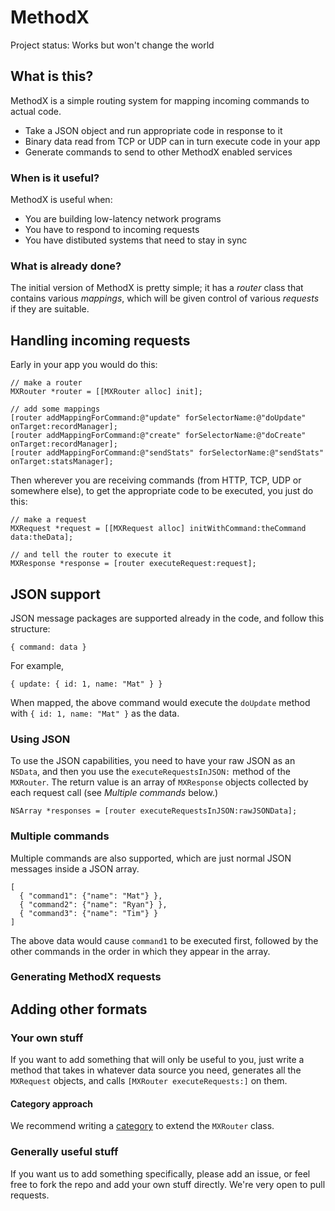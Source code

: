 # MethodX

Project status: Works but won't change the world

## What is this?

MethodX is a simple routing system for mapping incoming commands to actual code.

  * Take a JSON object and run appropriate code in response to it
  * Binary data read from TCP or UDP can in turn execute code in your app
  * Generate commands to send to other MethodX enabled services

### When is it useful?

MethodX is useful when:

  * You are building low-latency network programs
  * You have to respond to incoming requests
  * You have distibuted systems that need to stay in sync
  
### What is already done?

The initial version of MethodX is pretty simple; it has a _router_ class that contains various _mappings_, which will be given control of various _requests_ if they are suitable.

## Handling incoming requests

Early in your app you would do this:

    // make a router
    MXRouter *router = [[MXRouter alloc] init];
    
    // add some mappings
    [router addMappingForCommand:@"update" forSelectorName:@"doUpdate" onTarget:recordManager];
    [router addMappingForCommand:@"create" forSelectorName:@"doCreate" onTarget:recordManager];
    [router addMappingForCommand:@"sendStats" forSelectorName:@"sendStats" onTarget:statsManager];
    
Then wherever you are receiving commands (from HTTP, TCP, UDP or somewhere else), to get the appropriate code to be executed, you just do this:

    // make a request
    MXRequest *request = [[MXRequest alloc] initWithCommand:theCommand data:theData];
    
    // and tell the router to execute it
    MXResponse *response = [router executeRequest:request];
    
## JSON support

JSON message packages are supported already in the code, and follow this structure:

    { command: data }

For example,

    { update: { id: 1, name: "Mat" } }

When mapped, the above command would execute the `doUpdate` method with `{ id: 1, name: "Mat" }` as the data.

### Using JSON

To use the JSON capabilities, you need to have your raw JSON as an `NSData`, and then you use the `executeRequestsInJSON:` method of the `MXRouter`.  The return value is an array of `MXResponse` objects collected by each request call (see _Multiple commands_ below.)

    NSArray *responses = [router executeRequestsInJSON:rawJSONData];

### Multiple commands

Multiple commands are also supported, which are just normal JSON messages inside a JSON array.

    [
      { "command1": {"name": "Mat"} },
      { "command2": {"name": "Ryan"} },
      { "command3": {"name": "Tim"} }
    ]
    
 The above data would cause `command1` to be executed first, followed by the other commands in the order in which they appear in the array.

### Generating MethodX requests


 
## Adding other formats

### Your own stuff

If you want to add something that will only be useful to you, just write a method that takes in whatever data source you need, generates all the `MXRequest` objects, and calls `[MXRouter executeRequests:]` on them.

#### Category approach

We recommend writing a [category](http://mobile.tutsplus.com/tutorials/iphone/objective-c-categories/) to extend the `MXRouter` class.

### Generally useful stuff

If you want us to add something specifically, please add an issue, or feel free to fork the repo and add your own stuff directly.  We're very open to pull requests.